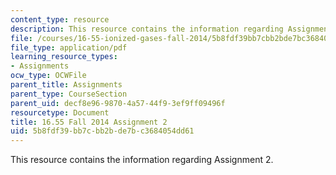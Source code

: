 ```yaml
---
content_type: resource
description: This resource contains the information regarding Assignment 2.
file: /courses/16-55-ionized-gases-fall-2014/5b8fdf39bb7cbb2bde7bc3684054dd61_MIT16_55F14_Assignment2.pdf
file_type: application/pdf
learning_resource_types:
- Assignments
ocw_type: OCWFile
parent_title: Assignments
parent_type: CourseSection
parent_uid: decf8e96-9870-4a57-44f9-3ef9ff09496f
resourcetype: Document
title: 16.55 Fall 2014 Assignment 2
uid: 5b8fdf39-bb7c-bb2b-de7b-c3684054dd61
---
```

This resource contains the information regarding Assignment 2.


